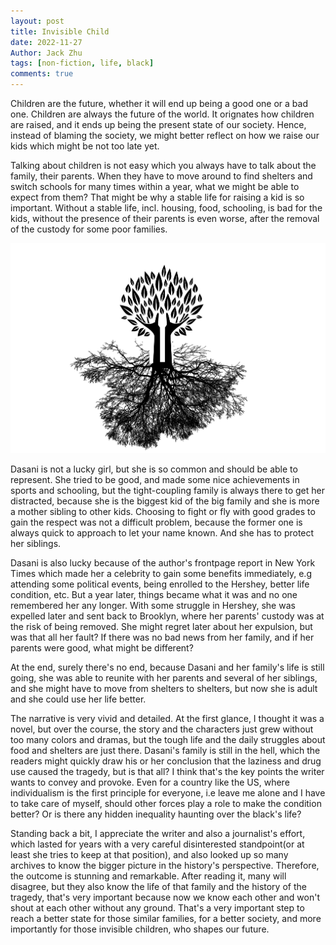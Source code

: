 ```yaml
---
layout: post
title: Invisible Child
date: 2022-11-27
Author: Jack Zhu
tags: [non-fiction, life, black]
comments: true
---
```


Children are the future, whether it will end up being a good one or a bad one. Children are always
the future of the world. It orignates how children are raised, and it ends up being the present state
of our society. Hence, instead of blaming the society, we might better reflect on how we raise our kids
which might be not too late yet.

Talking about children is not easy which you always have to talk about the family, their parents. When 
they have to move around to find shelters and switch schools for many times within a year, what we might 
be able to expect from them? That might be why a stable life for raising a kid is so important. Without a
stable life, incl. housing, food, schooling, is bad for the kids, without the presence of their parents is 
even worse, after the removal of the custody for some poor families.

![invisible](/images/invisible.png)

Dasani is not a lucky girl, but she is so common and should be able to represent. She tried to be good, and
made some nice achievements in sports and schooling, but the tight-coupling family is always there to get her
distracted, because she is the biggest kid of the big family and she is more a mother sibling to other kids.
Choosing to fight or fly with good grades to gain the respect was not a difficult problem, because the former
one is always quick to approach to let your name known. And she has to protect her siblings.

Dasani is also lucky because of the author's frontpage report in New York Times which made her a celebrity to
gain some benefits immediately, e.g attending some political events, being enrolled to the Hershey, better life
condition, etc. But a year later, things became what it was and no one remembered her any longer. With some struggle
in Hershey, she was expelled later and sent back to Brooklyn, where her parents' custody was at the risk of being
removed. She might regret later about her expulsion, but was that all her fault? If there was no bad news from her
family, and if her parents were good, what might be different? 

At the end, surely there's no end, because Dasani and her family's life is still going, she was able to reunite with
her parents and several of her siblings, and she might have to move from shelters to shelters, but now she is adult
and she could use her life better.

The narrative is very vivid and detailed. At the first glance, I thought it was a novel, but over the course, the 
story and the characters just grew without too many colors and dramas, but the tough life and the daily struggles about
food and shelters are just there. Dasani's family is still in the hell, which the readers might quickly draw his or her
conclusion that the laziness and drug use caused the tragedy, but is that all? I think that's the key points the writer
wants to convey and provoke. Even for a country like the US, where individualism is the first principle for everyone, i.e
leave me alone and I have to take care of myself, should other forces play a role to make the condition better? Or is there
any hidden inequality haunting over the black's life?

Standing back a bit, I appreciate the writer and also a journalist's effort, which lasted for years with a very
careful disinterested standpoint(or at least she tries to keep at that position), and also looked up so many archives
to know the bigger picture in the history's perspective. Therefore, the outcome is stunning and remarkable. After reading it, 
many will disagree, but they also know the life of that family and the history of the tragedy, that's very important because
now we know each other and won't shout at each other without any ground. That's a very important step to reach a better
state for those similar families, for a better society, and more importantly for those invisible children, who shapes our
future.
